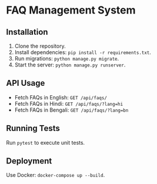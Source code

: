 # FAQ Management System

## Installation
1. Clone the repository.
2. Install dependencies: `pip install -r requirements.txt`.
3. Run migrations: `python manage.py migrate`.
4. Start the server: `python manage.py runserver`.

## API Usage
- Fetch FAQs in English: `GET /api/faqs/`
- Fetch FAQs in Hindi: `GET /api/faqs/?lang=hi`
- Fetch FAQs in Bengali: `GET /api/faqs/?lang=bn`

## Running Tests
Run `pytest` to execute unit tests.

## Deployment
Use Docker: `docker-compose up --build`.